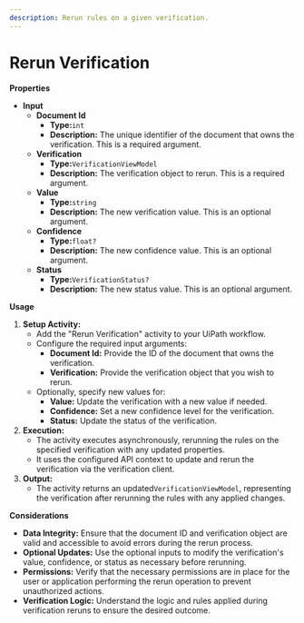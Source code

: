 ```yaml
---
description: Rerun rules on a given verification.
---
```


# Rerun Verification

**Properties**

* **Input**
  * **Document Id**
    * **Type:**`int`
    * **Description:** The unique identifier of the document that owns the verification. This is a required argument.
  * **Verification**
    * **Type:**`VerificationViewModel`
    * **Description:** The verification object to rerun. This is a required argument.
  * **Value**
    * **Type:**`string`
    * **Description:** The new verification value. This is an optional argument.
  * **Confidence**
    * **Type:**`float?`
    * **Description:** The new confidence value. This is an optional argument.
  * **Status**
    * **Type:**`VerificationStatus?`
    * **Description:** The new status value. This is an optional argument.

**Usage**

1. **Setup Activity:**
   * Add the "Rerun Verification" activity to your UiPath workflow.
   * Configure the required input arguments:
     * **Document Id:** Provide the ID of the document that owns the verification.
     * **Verification:** Provide the verification object that you wish to rerun.
   * Optionally, specify new values for:
     * **Value:** Update the verification with a new value if needed.
     * **Confidence:** Set a new confidence level for the verification.
     * **Status:** Update the status of the verification.
2. **Execution:**
   * The activity executes asynchronously, rerunning the rules on the specified verification with any updated properties.
   * It uses the configured API context to update and rerun the verification via the verification client.
3. **Output:**
   * The activity returns an updated`VerificationViewModel`, representing the verification after rerunning the rules with any applied changes.

**Considerations**

* **Data Integrity:** Ensure that the document ID and verification object are valid and accessible to avoid errors during the rerun process.
* **Optional Updates:** Use the optional inputs to modify the verification's value, confidence, or status as necessary before rerunning.
* **Permissions:** Verify that the necessary permissions are in place for the user or application performing the rerun operation to prevent unauthorized actions.
* **Verification Logic:** Understand the logic and rules applied during verification reruns to ensure the desired outcome.
